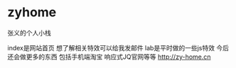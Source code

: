 # zyhome
张义的个人小栈

index是网站首页 想了解相关特效可以给我发邮件
lab是平时做的一些js特效
今后还会做更多的东西 包括手机端淘宝 响应式JQ官网等等
http://zy-home.cn

